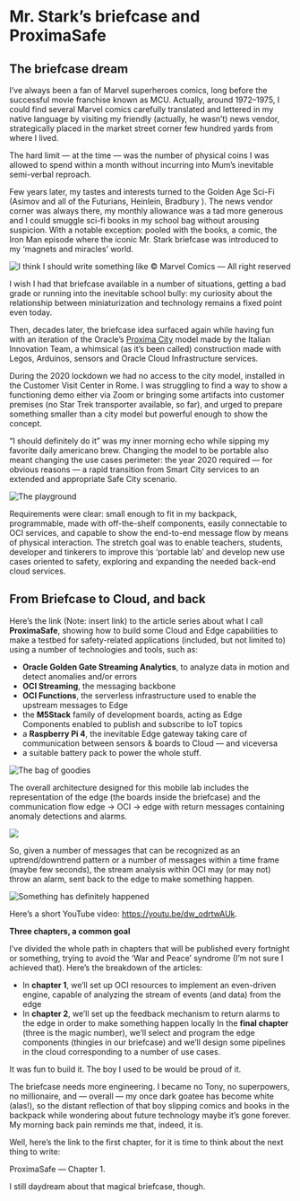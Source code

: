# Mr. Stark’s briefcase and ProximaSafe

## The briefcase dream

I’ve always been a fan of Marvel superheroes comics, long before the successful movie franchise known as MCU. Actually, around 1972–1975, I could find several Marvel comics carefully translated and lettered in my native language by visiting my friendly (actually, he wasn’t) news vendor, strategically placed in the market street corner few hundred yards from where I lived.

The hard limit — at the time — was the number of physical coins I was allowed to spend within a month without incurring into Mum’s inevitable semi-verbal reproach.

Few years later, my tastes and interests turned to the Golden Age Sci-Fi (Asimov and all of the Futurians, Heinlein, Bradbury ). The news vendor corner was always there, my monthly allowance was a tad more generous and I could smuggle sci-fi books in my school bag without arousing suspicion. With a notable exception: pooled with the books, a comic, the Iron Man episode where the iconic Mr. Stark briefcase was introduced to my ‘magnets and miracles’ world.

![I think I should write something like © Marvel Comics — All right reserved](assets/marvel.png)

I wish I had that briefcase available in a number of situations, getting a bad grade or running into the inevitable school bully: my curiosity about the relationship between miniaturization and technology remains a fixed point even today.

Then, decades later, the briefcase idea surfaced again while having fun with an iteration of the Oracle’s [Proxima City](https://www.youtube.com/watch?v=aJUSEEagm8Q) model made by the Italian Innovation Team, a whimsical (as it’s been called) construction made with Legos, Arduinos, sensors and Oracle Cloud Infrastructure services.

During the 2020 lockdown we had no access to the city model, installed in the Customer Visit Center in Rome. I was struggling to find a way to show a functioning demo either via Zoom or bringing some artifacts into customer premises (no Star Trek transporter available, so far), and urged to prepare something smaller than a city model but powerful enough to show the concept.

“I should definitely do it” was my inner morning echo while sipping my favorite daily americano brew. Changing the model to be portable also meant changing the use cases perimeter: the year 2020 required — for obvious reasons — a rapid transition from Smart City services to an extended and appropriate Safe City scenario.

![The playground](assets/bread.jpeg)

Requirements were clear: small enough to fit in my backpack, programmable, made with off-the-shelf components, easily connectable to OCI services, and capable to show the end-to-end message flow by means of physical interaction. The stretch goal was to enable teachers, students, developer and tinkerers to improve this ‘portable lab’ and develop new use cases oriented to safety, exploring and expanding the needed back-end cloud services.

## From Briefcase to Cloud, and back

Here’s the link (Note: insert link) to the article series about what I call **ProximaSafe**, showing how to build some Cloud and Edge capabilities to make a testbed for safety-related applications (included, but not limited to) using a number of technologies and tools, such as:

- **Oracle Golden Gate Streaming Analytics**, to analyze data in motion and detect anomalies and/or errors
- **OCI Streaming**, the messaging backbone
- **OCI Functions**, the serverless infrastructure used to enable the upstream messages to Edge
- the **M5Stack** family of development boards, acting as Edge Components enabled to publish and subscribe to IoT topics
- a **Raspberry Pi 4**, the inevitable Edge gateway taking care of communication between sensors & boards to Cloud — and viceversa
- a suitable battery pack to power the whole stuff.

![The bag of goodies](assets/case.jpeg)

The overall architecture designed for this mobile lab includes the representation of the edge (the boards inside the briefcase) and the communication flow edge -> OCI -> edge with return messages containing anomaly detections and alarms.

![](assets/wire.png)

So, given a number of messages that can be recognized as an uptrend/downtrend pattern or a number of messages within a time frame (maybe few seconds), the stream analysis within OCI may (or may not) throw an alarm, sent back to the edge to make something happen.

![Something has definitely happened](assets/gates.jpeg)

Here’s a short YouTube video: https://youtu.be/dw_odrtwAUk.

**Three chapters, a common goal**

I’ve divided the whole path in chapters that will be published every fortnight or something, trying to avoid the ‘War and Peace’ syndrome (I’m not sure I achieved that). Here’s the breakdown of the articles:

- In **chapter 1**, we’ll set up OCI resources to implement an even-driven engine, capable of analyzing the stream of events (and data) from the edge
- In **chapter 2**, we’ll set up the feedback mechanism to return alarms to the edge in order to make something happen locally
In the **final chapter** (three is the magic number), we’ll select and program the edge components (thingies in our briefcase) and we’ll design some pipelines in the cloud corresponding to a number of use cases.


It was fun to build it. The boy I used to be would be proud of it.

The briefcase needs more engineering. I became no Tony, no superpowers, no millionaire, and — overall — my once dark goatee has become white (alas!), so the distant reflection of that boy slipping comics and books in the backpack while wondering about future technology maybe it’s gone forever. My morning back pain reminds me that, indeed, it is.

Well, here’s the link to the first chapter, for it is time to think about the next thing to write:

ProximaSafe — Chapter 1.

I still daydream about that magical briefcase, though.
